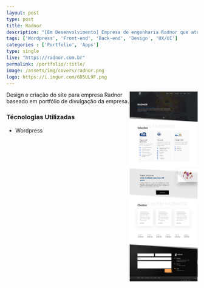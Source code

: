 ```yaml
---
layout: post
type: post
title: Radnor
description: "[Em Desenvolvimento] Empresa de engenharia Radnor que atua no mercado a mais de 25 anos."
tags: ['Wordpress', 'Front-end', 'Back-end', 'Design', 'UX/UI']
categories : ['Portfolio', 'Apps']
type: single
live: "https://radnor.com.br"
permalink: /portfolio/:title/
image: /assets/img/covers/radnor.png
logo: https://i.imgur.com/6D5UL9F.png
---
```


<img align="right" height="500" src="/assets/img/covers/radnor.png">

Design e criação do site para empresa Radnor baseado em portfólio de divulgação da empresa.

### Técnologias Utilizadas

- Wordpress
